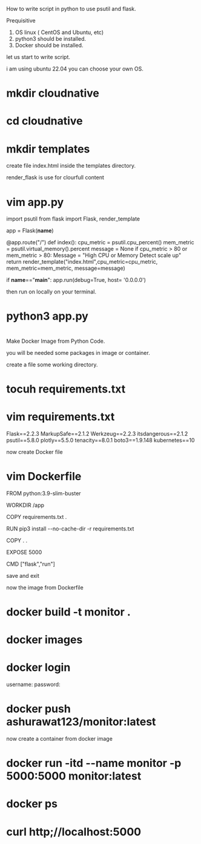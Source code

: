 How to write script in python to use psutil and flask.

Prequisitive
1. OS linux ( CentOS and  Ubuntu, etc)
2. python3 should be installed.
3. Docker should  be installed.


let us start to write script.

i am using ubuntu 22.04 you can choose your own OS.

# mkdir  cloudnative

# cd cloudnative
# mkdir templates

create file index.html inside the templates directory.

render_flask is use for clourfull content 

# vim app.py
import psutil
from flask import Flask, render_template

app = Flask(__name__)
		
@app.route("/")
def index():
    cpu_metric = psutil.cpu_percent()
    mem_metric = psutil.virtual_memory().percent
    message =   None
    if cpu_metric > 80 or mem_metric > 80:
        Message = "High CPU or Memory Detect scale up"
    return render_template("index.html",cpu_metric=cpu_metric, mem_metric=mem_metric, message=message)

if __name__=="__main__":
    app.run(debug=True, host= '0.0.0.0')


then run on locally on your terminal.

# python3 app.py

# 
Make  Docker Image from Python Code.

you will be needed  some packages in image or container.

create a file some working directory.

# tocuh requirements.txt

# vim requirements.txt

Flask==2.2.3
MarkupSafe==2.1.2
Werkzeug==2.2.3
itsdangerous==2.1.2
psutil==5.8.0
plotly==5.5.0
tenacity==8.0.1
boto3==1.9.148
kubernetes==10

now create  Docker file 

# vim Dockerfile

FROM python:3.9-slim-buster

WORKDIR /app

COPY requirements.txt .

RUN pip3 install --no-cache-dir -r requirements.txt

COPY . .

EXPOSE 5000

CMD ["flask","run"]



save and exit



now the image from Dockerfile 

# docker build -t monitor  .

# docker images

# docker login 

username: 
password:

# docker push ashurawat123/monitor:latest


now create a container from docker image

# docker run -itd --name monitor -p 5000:5000 monitor:latest

# docker ps 

# curl http;//localhost:5000



